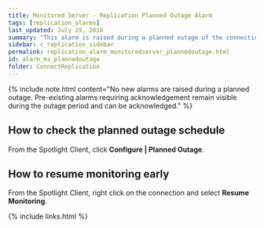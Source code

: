 ```yaml
---
title: ﻿Monitored Server - Replication Planned Outage Alarm
tags: [replication_alarms]
last_updated: July 29, 2016
summary: "This alarm is raised during a planned outage of the connection. Spotlight will resume monitoring the service at the end of the planned outage period."
sidebar: c_replication_sidebar
permalink: replication_alarm_monitoredserver_plannedoutage.html
id: alarm_ms_plannedoutage
folder: ConnectReplication
---
```



{% include note.html content="No new alarms are raised during a planned outage. Pre-existing alarms requiring acknowledgement remain visible during the outage period and can be acknowledged." %}


## How to check the planned outage schedule

From the Spotlight Client, click **Configure \| Planned Outage**.

## How to resume monitoring early

From the Spotlight Client, right click on the connection and select **Resume Monitoring**.


{% include links.html %}
